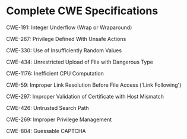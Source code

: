 

# Complete CWE Specifications

CWE-191: Integer Underflow (Wrap or Wraparound)

CWE-267: Privilege Defined With Unsafe Actions

CWE-330: Use of Insufficiently Random Values

CWE-434: Unrestricted Upload of File with Dangerous Type

CWE-1176: Inefficient CPU Computation

CWE-59: Improper Link Resolution Before File Access ('Link Following')

CWE-297: Improper Validation of Certificate with Host Mismatch

CWE-426: Untrusted Search Path

CWE-269: Improper Privilege Management

CWE-804: Guessable CAPTCHA